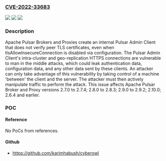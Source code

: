 ### [CVE-2022-33683](https://cve.mitre.org/cgi-bin/cvename.cgi?name=CVE-2022-33683)
![](https://img.shields.io/static/v1?label=Product&message=Apache%20Pulsar&color=blue)
![](https://img.shields.io/static/v1?label=Version&message=n%2Fa&color=blue)
![](https://img.shields.io/static/v1?label=Vulnerability&message=CWE-295%20Improper%20Certificate%20Validation&color=brighgreen)

### Description

Apache Pulsar Brokers and Proxies create an internal Pulsar Admin Client that does not verify peer TLS certificates, even when tlsAllowInsecureConnection is disabled via configuration. The Pulsar Admin Client's intra-cluster and geo-replication HTTPS connections are vulnerable to man in the middle attacks, which could leak authentication data, configuration data, and any other data sent by these clients. An attacker can only take advantage of this vulnerability by taking control of a machine 'between' the client and the server. The attacker must then actively manipulate traffic to perform the attack. This issue affects Apache Pulsar Broker and Proxy versions 2.7.0 to 2.7.4; 2.8.0 to 2.8.3; 2.9.0 to 2.9.2; 2.10.0; 2.6.4 and earlier.

### POC

#### Reference
No PoCs from references.

#### Github
- https://github.com/karimhabush/cyberowl


